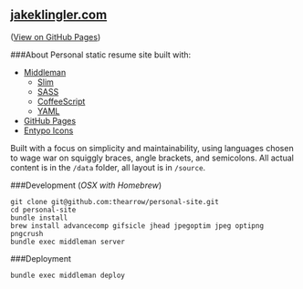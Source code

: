 [jakeklingler.com](http://jakeklingler.com)
--
([View on GitHub Pages](http://thearrow.github.io/jakeklingler.com/))

###About
Personal static resume site built with:
- [Middleman](http://middlemanapp.com/)
    - [Slim](http://slim-lang.com/)
    - [SASS](http://sass-lang.com/)
    - [CoffeeScript](http://coffeescript.org/)
    - [YAML](http://www.yaml.org/)
- [GitHub Pages](https://pages.github.com/)
- [Entypo Icons](http://www.entypo.com/)

Built with a focus on simplicity and maintainability, using languages chosen to wage war on squiggly braces, angle brackets, and semicolons.
All actual content is in the `/data` folder, all layout is in `/source`.

###Development
(*OSX with Homebrew*)
```
git clone git@github.com:thearrow/personal-site.git
cd personal-site
bundle install
brew install advancecomp gifsicle jhead jpegoptim jpeg optipng pngcrush
bundle exec middleman server
```

###Deployment
```
bundle exec middleman deploy
```
